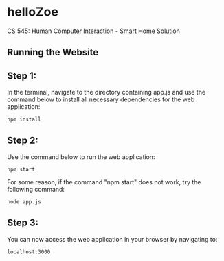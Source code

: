 # helloZoe
CS 545: Human Computer Interaction - Smart Home Solution

## Running the Website

## Step 1:
In the terminal, navigate to the directory containing app.js and use the command below to install all necessary dependencies for the web application:
```
npm install
```

## Step 2:
Use the command below to run the web application:
```
npm start
```

For some reason, if the command "npm start" does not work, try the following command:
```
node app.js
```

## Step 3:
You can now access the web application in your browser by navigating to:
```
localhost:3000
```

